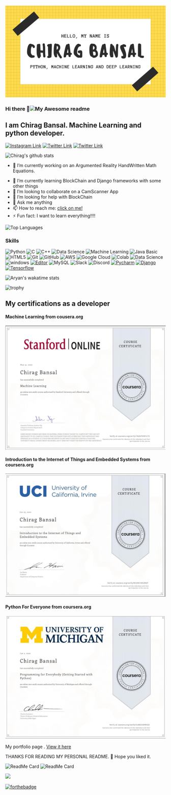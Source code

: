 <!-- ## नमस्ते, I'm Chirag BAnsal  👨‍💻 -->
![Chirag Bansal](https://github.com/ChiragB254/ChiragB254/blob/main/image/1.png?raw=true)

### Hi there 👋![My Awesome readme](https://cdn.rawgit.com/sindresorhus/awesome/d7305f38d29fed78fa85652e3a63e154dd8e8829/media/badge.svg)
## I am Chirag Bansal. Machine Learning and python developer. 


[![Instagram Link](https://img.shields.io/badge/Instagram/ChiragBansal%20-%23E4405F.svg?&style=flat&logo=Instagram&logoColor=white)](https://www.instagram.com/chirag_bansal254/)
[![Twitter Link](https://img.shields.io/badge/Twitter/Chirag04%20-%23E4405F.svg?&style=flat&logo=Twitter&logoColor=white)](https://twitter.com/ChiragB254)
[![Twitter Link](https://img.shields.io/badge/LinkedIn/Chirag04%20-%23E4405F.svg?&style=flat&logo=LinkedIn&logoColor=white)](https://www.linkedin.com/in/chirag-bansal-04a48b16b/)



![Chirag's github stats](https://github-readme-stats.vercel.app/api?username=ChiragB254&count_private=true&show_icons=true&theme=tokyonight&bg_color=00000000)


- 🔭 I’m currently working on an Argumented Reality HandWritten Math Equations. 
<!-- It is one of my repo. check it out. -->
- 🌱 I’m currently learning BlockChain and Django frameworks with some other things
- 👯 I’m looking to collaborate on a CamScanner App
- 🤔 I’m looking for help with BlockChain
- 💬 Ask me anything
- 📫 How to reach me: [click on me!](mailto:bansaltechnical24gmail.com)
- ⚡ Fun fact: I want to learn everything!!!!

![Top Languages](https://github-readme-stats.vercel.app/api/top-langs/?username=ChiragB254&bg_color=00000000&theme=synthwave)

### Skills
  
  ![Python](https://img.shields.io/badge/-Python-black?style=flat-square&logo=Python)
  ![C](https://img.shields.io/badge/-C-000?&logo=C)
  ![C++](https://img.shields.io/badge/-C++-00599C?style=flat-square&logo=c)
  ![Data Science](https://img.shields.io/badge/-Data%20Science-brightgreen)
  ![Machine Learning](https://img.shields.io/badge/-MachineLearning-blue?style=flat-oval&logo=machinelearning&logoColor=white)
  ![Java Basic](https://img.shields.io/badge/-java-E34A86?style=flat-square&logo=java)
  ![HTML5](https://img.shields.io/badge/-HTML5-E34F26?style=flat-square&logo=html5&logoColor=white)
  ![Git](https://img.shields.io/badge/-Git-black?style=flat-square&logo=git&logoColor=white)
  ![GitHub](https://img.shields.io/badge/-GitHub-181717?style=flat-oval&logo=github&logoColor=white)
  ![AWS](https://img.shields.io/badge/Learning-AWS-FF9900?style=flat-square&logo=amazon-aws&logoColor=white)
  ![Google Cloud](https://img.shields.io/badge/Google%20Cloud-black?style=flat-square&logo=google-cloud)
  ![Colab](https://img.shields.io/badge/-Colab-43853d?style=flat-oval&logo=colab&logoColor=white)
  ![Data Science](https://img.shields.io/badge/-datascience-563D7C?style=flat-oval&logo=datascience)
  ![windows](https://img.shields.io/badge/-blue?style=flat-square&logo=windows)
  [![Editor](https://img.shields.io/badge/Editor-VSCode-blue?style=flat-square&logo=visual-studio-code&logoColor=white)](https://code.visualstudio.com/)
  ![MySQL](https://img.shields.io/badge/-MySQL-black?style=flat-square&logo=mysql)
  ![Slack](https://img.shields.io/badge/-Slack-E01563?style=flat-square&logo=Slack&logoColor=white)
  ![Discord](https://img.shields.io/badge/-Discord-E01863?style=flat-square&logo=Discord&logoColor=white)
  [![Pycharm](https://img.shields.io/badge/IDE-PyCharm-yellow?style=flat-square&logo=JetBrains)](https://www.jetbrains.com/pycharm/)
  [![Django](https://img.shields.io/badge/-Flask-000800?style=flat-oval&logo=Django&logoColor=ffffff)](https://django.palletsprojects.com/)
  [![Tensorflow](https://img.shields.io/badge/-Tensorflow-366CE5?style=flat-square&logo=Tensorflow&logoColor=ffffff)](https://tensorflow.org/)



![Aryan's wakatime stats](https://github-readme-stats.vercel.app/api/wakatime?username=Aryankapoor&bg_color=00000000&theme=cobalt)

![trophy](https://github-profile-trophy.vercel.app/?username=Aryankpoor&theme=onedark)

  ## My certifications as a developer

  #### Machine Learning from cousera.org
  ![Machine Learning certification](https://github.com/ChiragB254/ChiragB254/blob/main/image/3.jpeg?raw=true)
  
  #### Introduction to the Internet of Things and Embedded Systems from coursera.org
  ![IOT certification](https://github.com/ChiragB254/ChiragB254/blob/main/image/4.jpeg?raw=true)
  
  #### Python For Everyone from coursera.org
  ![Python For Everyone certification](https://github.com/ChiragB254/ChiragB254/blob/main/image/2.jpeg?raw=true)
  
 <!-- My codepen account:  [codepen - Aryan Kapoor](https://codepen.io/codewitharyann) 
 <img src="https://img.icons8.com/color/48/000000/codepen.png"> -->

 My portfolio page .  [View it here](https://chiragbansal.co/)

 THANKS FOR READING MY PERSONAL README. :slightly_smiling_face: Hope you liked it.

 ![ReadMe Card](https://github-readme-stats.vercel.app/api/pin/?username=ChiragB254&repo=Face_Detection&theme=radical)
 ![ReadMe Card](https://github-readme-stats.vercel.app/api/pin/?username=ChiragB254&repo=Foiler-Diseases-in-Apple-Leaf&theme=material-palenight)

<a href="https://github.com/DenverCoder1/github-readme-streak-stats">
    <img src="https://github-readme-streak-stats.herokuapp.com/?user=Aryankpoor&theme=dark"/>
</a>

[![forthebadge](https://forthebadge.com/images/badges/made-with-markdown.svg)](https://forthebadge.com)

<!--
**ChiragB254/ChiragB254** is a ✨ _special_ ✨ repository because its `README.md` (this file) appears on your GitHub profile.

Here are some ideas to get you started:

- 🔭 I’m currently working on ...
- 🌱 I’m currently learning ...
- 👯 I’m looking to collaborate on ...
- 🤔 I’m looking for help with ...
- 💬 Ask me about ...
- 📫 How to reach me: ...
- 😄 Pronouns: ...
- ⚡ Fun fact: ...
-->
